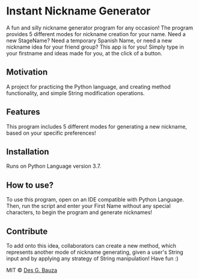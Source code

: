 
# Instant Nickname Generator
A fun and silly nickname generator program for any occasion! The program provides 5 different modes for nickname creation for your name. Need a new StageName? Need a temporary Spanish Name, or need a new nickname idea for your friend group? This app is for you! Simply type in your firstname and ideas made for you, at the click of a button.
## Motivation
A project for practicing the Python language, and creating method functionality, and simple String modification operations.

## Features
This program includes 5 different modes for generating a new nickname, based on your specific preferences!

## Installation
Runs on Python Language version 3.7.

## How to use?
To use this program, open on an IDE compatible with Python Language. Then, run the script and enter your First Name without any special characters, to begin the program and generate nicknames!

## Contribute
To add onto this idea, collaborators can create a new method, which represents another mode of nickname generating, given a user's String input and by applying any strategy of String manipulation! Have fun :) 

MIT © [Des G. Bauza]()
